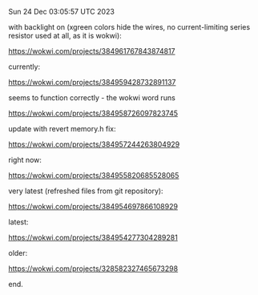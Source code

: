 Sun 24 Dec 03:05:57 UTC 2023

with backlight on (xgreen colors hide the wires,
no current-limiting series resistor used at all,
as it is wokwi):

  https://wokwi.com/projects/384961767843874817

currently:

  https://wokwi.com/projects/384959428732891137

seems to function correctly - the wokwi word runs

  https://wokwi.com/projects/384958726097823745

update with revert memory.h fix:

  https://wokwi.com/projects/384957244263804929

right now:

  https://wokwi.com/projects/384955820685528065


very latest (refreshed files from git repository):

  https://wokwi.com/projects/384954697866108929

latest:

  https://wokwi.com/projects/384954277304289281

older:

  https://wokwi.com/projects/328582327465673298

end.
